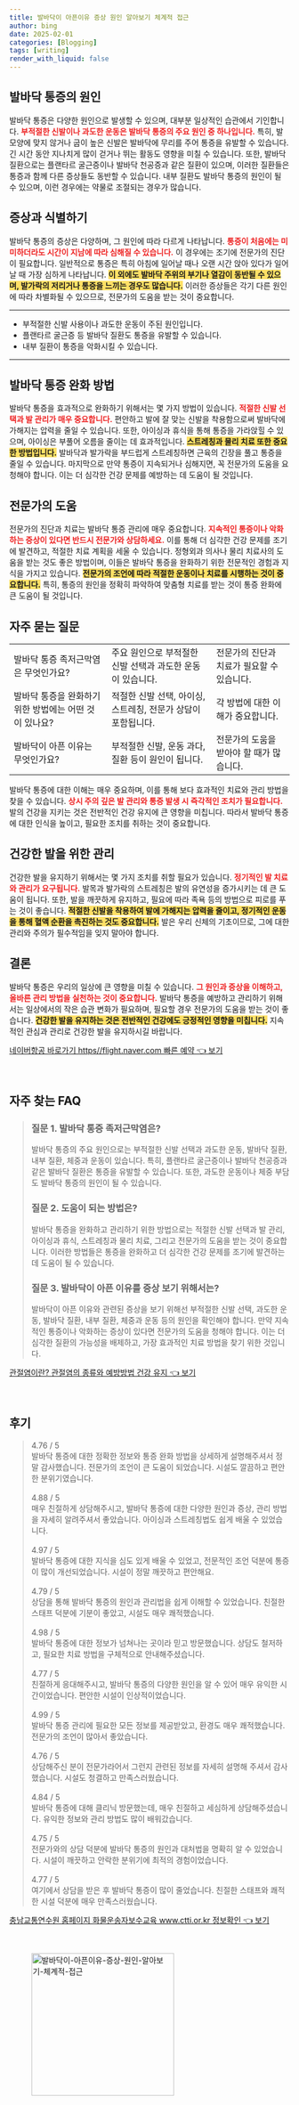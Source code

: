 ```yaml
---
title: 발바닥이 아픈이유 증상 원인 알아보기 체계적 접근
author: bing
date: 2025-02-01
categories: [Blogging]
tags: [writing]
render_with_liquid: false
---
```



<h2 id='발바닥_통증의_원인'>발바닥 통증의 원인</h2>

<p>발바닥 통증은 다양한 원인으로 발생할 수 있으며, 대부분 일상적인 습관에서 기인합니다. <b><span style="color: #ee2323;">부적절한 신발이나 과도한 운동은 발바닥 통증의 주요 원인 중 하나입니다.</span></b> 특히, 발 모양에 맞지 않거나 굽이 높은 신발은 발바닥에 무리를 주어 통증을 유발할 수 있습니다. 긴 시간 동안 지나치게 많이 걷거나 뛰는 활동도 영향을 미칠 수 있습니다. 또한, 발바닥 질환으로는 플랜타르 굴근증이나 발바닥 천공증과 같은 질환이 있으며, 이러한 질환들은 통증과 함께 다른 증상들도 동반할 수 있습니다. 내부 질환도 발바닥 통증의 원인이 될 수 있으며, 이런 경우에는 약물로 조절되는 경우가 많습니다.</p>

<h2 id='증상과_식별하기'>증상과 식별하기</h2>

<p>발바닥 통증의 증상은 다양하며, 그 원인에 따라 다르게 나타납니다. <b><span style="color: #ee2323;">통증이 처음에는 미미하더라도 시간이 지남에 따라 심해질 수 있습니다.</span></b> 이 경우에는 조기에 전문가의 진단이 필요합니다. 일반적으로 통증은 특히 아침에 일어날 때나 오랜 시간 앉아 있다가 일어날 때 가장 심하게 나타납니다. <b><span style="background-color: #ffe066;">이 외에도 발바닥 주위의 부기나 열감이 동반될 수 있으며, 발가락의 저리거나 통증을 느끼는 경우도 많습니다.</span></b> 이러한 증상들은 각기 다른 원인에 따라 차별화될 수 있으므로, 전문가의 도움을 받는 것이 중요합니다.</p>

<hr />

<ul>
    <li>부적절한 신발 사용이나 과도한 운동이 주된 원인입니다.</li>
    <li>플랜타르 굴근증 등 발바닥 질환도 통증을 유발할 수 있습니다.</li>
    <li>내부 질환이 통증을 악화시킬 수 있습니다.</li>
</ul>

<hr />

<h2 id='발바닥_통증_완화_방법'>발바닥 통증 완화 방법</h2>

<p>발바닥 통증을 효과적으로 완화하기 위해서는 몇 가지 방법이 있습니다. <b><span style="color: #ee2323;">적절한 신발 선택과 발 관리가 매우 중요합니다.</span></b> 편안하고 발에 잘 맞는 신발을 착용함으로써 발바닥에 가해지는 압력을 줄일 수 있습니다. 또한, 아이싱과 휴식을 통해 통증을 가라앉힐 수 있으며, 아이싱은 부풀어 오름을 줄이는 데 효과적입니다. <b><span style="background-color: #ffe066;">스트레칭과 물리 치료 또한 중요한 방법입니다.</span></b> 발바닥과 발가락을 부드럽게 스트레칭하면 근육의 긴장을 풀고 통증을 줄일 수 있습니다. 마지막으로 만약 통증이 지속되거나 심해지면, 꼭 전문가의 도움을 요청해야 합니다. 이는 더 심각한 건강 문제를 예방하는 데 도움이 될 것입니다.</p>

<h2 id='전문가의_도움'>전문가의 도움</h2>

<p>전문가의 진단과 치료는 발바닥 통증 관리에 매우 중요합니다. <b><span style="color: #ee2323;">지속적인 통증이나 악화하는 증상이 있다면 반드시 전문가와 상담하세요.</span></b> 이를 통해 더 심각한 건강 문제를 조기에 발견하고, 적절한 치료 계획을 세울 수 있습니다. 정형외과 의사나 물리 치료사의 도움을 받는 것도 좋은 방법이며, 이들은 발바닥 통증을 완화하기 위한 전문적인 경험과 지식을 가지고 있습니다. <b><span style="background-color: #ffe066;">전문가의 조언에 따라 적절한 운동이나 치료를 시행하는 것이 중요합니다.</span></b> 특히, 통증의 원인을 정확히 파악하여 맞춤형 치료를 받는 것이 통증 완화에 큰 도움이 될 것입니다.</p>

<h2 id='자주_묻는_질문'>자주 묻는 질문</h2>

<table>
    <tr>
        <td>발바닥 통증 족저근막염은 무엇인가요?</td>
        <td>주요 원인으로 부적절한 신발 선택과 과도한 운동이 있습니다.</td>
        <td>전문가의 진단과 치료가 필요할 수 있습니다.</td>
    </tr>
    <tr>
        <td>발바닥 통증을 완화하기 위한 방법에는 어떤 것이 있나요?</td>
        <td>적절한 신발 선택, 아이싱, 스트레칭, 전문가 상담이 포함됩니다.</td>
        <td>각 방법에 대한 이해가 중요합니다.</td>
    </tr>
    <tr>
        <td>발바닥이 아픈 이유는 무엇인가요?</td>
        <td>부적절한 신발, 운동 과다, 질환 등이 원인이 됩니다.</td>
        <td>전문가의 도움을 받아야 할 때가 많습니다.</td>
    </tr>
</table>

<p>발바닥 통증에 대한 이해는 매우 중요하며, 이를 통해 보다 효과적인 치료와 관리 방법을 찾을 수 있습니다. <b><span style="color: #ee2323;">상시 주의 깊은 발 관리와 통증 발생 시 즉각적인 조치가 필요합니다.</span></b> 발의 건강을 지키는 것은 전반적인 건강 유지에 큰 영향을 미칩니다. 따라서 발바닥 통증에 대한 인식을 높이고, 필요한 조치를 취하는 것이 중요합니다.</p>

<h2 id='건강한_발을_위한_관리'>건강한 발을 위한 관리</h2>

<p>건강한 발을 유지하기 위해서는 몇 가지 조치를 취할 필요가 있습니다. <b><span style="color: #ee2323;">정기적인 발 치료와 관리가 요구됩니다.</span></b> 발목과 발가락의 스트레칭은 발의 유연성을 증가시키는 데 큰 도움이 됩니다. 또한, 발을 깨끗하게 유지하고, 필요에 따라 족욕 등의 방법으로 피로를 푸는 것이 좋습니다. <b><span style="background-color: #ffe066;">적절한 신발을 착용하여 발에 가해지는 압력을 줄이고, 정기적인 운동을 통해 혈액 순환을 촉진하는 것도 중요합니다.</span></b> 발은 우리 신체의 기초이므로, 그에 대한 관리와 주의가 필수적임을 잊지 말아야 합니다.</p>

<h2 id='결론'>결론</h2>

<p>발바닥 통증은 우리의 일상에 큰 영향을 미칠 수 있습니다. <b><span style="color: #ee2323;">그 원인과 증상을 이해하고, 올바른 관리 방법을 실천하는 것이 중요합니다.</span></b> 발바닥 통증을 예방하고 관리하기 위해서는 일상에서의 작은 습관 변화가 필요하며, 필요할 경우 전문가의 도움을 받는 것이 좋습니다. <b><span style="background-color: #ffe066;">건강한 발을 유지하는 것은 전반적인 건강에도 긍정적인 영향을 미칩니다.</span></b> 지속적인 관심과 관리로 건강한 발을 유지하시길 바랍니다.</p>


<p><a class="click-button" title="네이버항공 바로가기 https//flight.naver.com 빠른 예약" href="https://adkhouse.github.io/posts/%EB%84%A4%EC%9D%B4%EB%B2%84%ED%95%AD%EA%B3%B5-%EB%B0%94%EB%A1%9C%EA%B0%80%EA%B8%B0-httpsflight.naver.com-%EB%B9%A0%EB%A5%B8-%EC%98%88%EC%95%BD/" rel="dofollow">네이버항공 바로가기 https//flight.naver.com 빠른 예약 👈 보기</a></p><br>
<h2 id='자주_찾는_FAQ'>자주 찾는 FAQ</h2>
<div itemscope="" itemtype="https://schema.org/FAQPage"> 
<blockquote> 
<div itemscope="" itemprop="mainEntity" itemtype="https://schema.org/Question"> 
<h3 itemprop="name">질문 1. 발바닥 통증 족저근막염은?</h3> 
<div itemscope="" itemprop="acceptedAnswer" itemtype="https://schema.org/Answer"> 
<span itemprop="text"> 
<p>발바닥 통증의 주요 원인으로는 부적절한 신발 선택과 과도한 운동, 발바닥 질환, 내부 질환, 체중과 운동이 있습니다. 특히, 플랜타르 굴근증이나 발바닥 천공증과 같은 발바닥 질환은 통증을 유발할 수 있습니다. 또한, 과도한 운동이나 체중 부담도 발바닥 통증의 원인이 될 수 있습니다.</p> 
</span> 
</div> 
</div> 
<div itemscope="" itemprop="mainEntity" itemtype="https://schema.org/Question"> 
<h3 itemprop="name">질문 2. 도움이 되는 방법은?</h3> 
<div itemscope="" itemprop="acceptedAnswer" itemtype="https://schema.org/Answer"> 
<span itemprop="text"> 
<p>발바닥 통증을 완화하고 관리하기 위한 방법으로는 적절한 신발 선택과 발 관리, 아이싱과 휴식, 스트레칭과 물리 치료, 그리고 전문가의 도움을 받는 것이 중요합니다. 이러한 방법들은 통증을 완화하고 더 심각한 건강 문제를 조기에 발견하는 데 도움이 될 수 있습니다.</p> 
</span> 
</div> 
</div> 
<div itemscope="" itemprop="mainEntity" itemtype="https://schema.org/Question"> 
<h3 itemprop="name">질문 3. 발바닥이 아픈 이유를 증상 보기 위해서는?</h3> 
<div itemscope="" itemprop="acceptedAnswer" itemtype="https://schema.org/Answer"> 
<span itemprop="text"> 
<p>발바닥이 아픈 이유와 관련된 증상을 보기 위해선 부적절한 신발 선택, 과도한 운동, 발바닥 질환, 내부 질환, 체중과 운동 등의 원인을 확인해야 합니다. 만약 지속적인 통증이나 악화하는 증상이 있다면 전문가의 도움을 청해야 합니다. 이는 더 심각한 질환의 가능성을 배제하고, 가장 효과적인 치료 방법을 찾기 위한 것입니다.</p> 
</span> 
</div> 
</div> 
</blockquote> 
</div>
<p><a class="click-button" title="관절염이란? 관절염의 종류와 예방방법 건강 유지" href="https://adkhouse.github.io/posts/%EA%B4%80%EC%A0%88%EC%97%BC%EC%9D%B4%EB%9E%80-%EA%B4%80%EC%A0%88%EC%97%BC%EC%9D%98-%EC%A2%85%EB%A5%98%EC%99%80-%EC%98%88%EB%B0%A9%EB%B0%A9%EB%B2%95-%EA%B1%B4%EA%B0%95-%EC%9C%A0%EC%A7%80/" rel="dofollow">관절염이란? 관절염의 종류와 예방방법 건강 유지 👈 보기</a></p><br>
<h2 id='후기'>후기</h2>
<div itemscope itemtype="https://schema.org/Product">
  <blockquote>
  <div itemprop="review" itemscope itemtype="https://schema.org/Review">
      <div itemprop="reviewRating" itemscope itemtype="https://schema.org/Rating"> <span itemprop="ratingValue">4.76</span> / <span itemprop="bestRating">5</span> </div>
      <span itemprop="reviewBody">발바닥 통증에 대한 정확한 정보와 통증 완화 방법을 상세하게 설명해주셔서 정말 감사했습니다. 전문가의 조언이 큰 도움이 되었습니다. 시설도 깔끔하고 편안한 분위기였습니다.</span>
  </div>
  <br>
  <div itemprop="review" itemscope itemtype="https://schema.org/Review">
      <div itemprop="reviewRating" itemscope itemtype="https://schema.org/Rating"> <span itemprop="ratingValue">4.88</span> / <span itemprop="bestRating">5</span> </div>
      <span itemprop="reviewBody">매우 친절하게 상담해주시고, 발바닥 통증에 대한 다양한 원인과 증상, 관리 방법을 자세히 알려주셔서 좋았습니다. 아이싱과 스트레칭법도 쉽게 배울 수 있었습니다.</span>
  </div>
  <br>
  <div itemprop="review" itemscope itemtype="https://schema.org/Review">
      <div itemprop="reviewRating" itemscope itemtype="https://schema.org/Rating"> <span itemprop="ratingValue">4.97</span> / <span itemprop="bestRating">5</span> </div>
      <span itemprop="reviewBody">발바닥 통증에 대한 지식을 심도 있게 배울 수 있었고, 전문적인 조언 덕분에 통증이 많이 개선되었습니다. 시설이 정말 깨끗하고 편안해요.</span>
  </div>
  <br>
  <div itemprop="review" itemscope itemtype="https://schema.org/Review">
      <div itemprop="reviewRating" itemscope itemtype="https://schema.org/Rating"> <span itemprop="ratingValue">4.79</span> / <span itemprop="bestRating">5</span> </div>
      <span itemprop="reviewBody">상담을 통해 발바닥 통증의 원인과 관리법을 쉽게 이해할 수 있었습니다. 친절한 스태프 덕분에 기분이 좋았고, 시설도 매우 쾌적했습니다.</span>
  </div>
  <br>
  <div itemprop="review" itemscope itemtype="https://schema.org/Review">
      <div itemprop="reviewRating" itemscope itemtype="https://schema.org/Rating"> <span itemprop="ratingValue">4.98</span> / <span itemprop="bestRating">5</span> </div>
      <span itemprop="reviewBody">발바닥 통증에 대한 정보가 넘쳐나는 곳이라 믿고 방문했습니다. 상담도 철저하고, 필요한 치료 방법을 구체적으로 안내해주셨습니다.</span>
  </div>
  <br>
  <div itemprop="review" itemscope itemtype="https://schema.org/Review">
      <div itemprop="reviewRating" itemscope itemtype="https://schema.org/Rating"> <span itemprop="ratingValue">4.77</span> / <span itemprop="bestRating">5</span> </div>
      <span itemprop="reviewBody">친절하게 응대해주시고, 발바닥 통증의 다양한 원인을 알 수 있어 매우 유익한 시간이었습니다. 편안한 시설이 인상적이었습니다.</span>
  </div>
  <br>
  <div itemprop="review" itemscope itemtype="https://schema.org/Review">
      <div itemprop="reviewRating" itemscope itemtype="https://schema.org/Rating"> <span itemprop="ratingValue">4.99</span> / <span itemprop="bestRating">5</span> </div>
      <span itemprop="reviewBody">발바닥 통증 관리에 필요한 모든 정보를 제공받았고, 환경도 매우 쾌적했습니다. 전문가의 조언이 많아서 좋았습니다.</span>
  </div>
  <br>
  <div itemprop="review" itemscope itemtype="https://schema.org/Review">
      <div itemprop="reviewRating" itemscope itemtype="https://schema.org/Rating"> <span itemprop="ratingValue">4.76</span> / <span itemprop="bestRating">5</span> </div>
      <span itemprop="reviewBody">상담해주신 분이 전문가라어서 그런지 관련된 정보를 자세히 설명해 주셔서 감사했습니다. 시설도 청결하고 만족스러웠습니다.</span>
  </div>
  <br>
  <div itemprop="review" itemscope itemtype="https://schema.org/Review">
      <div itemprop="reviewRating" itemscope itemtype="https://schema.org/Rating"> <span itemprop="ratingValue">4.84</span> / <span itemprop="bestRating">5</span> </div>
      <span itemprop="reviewBody">발바닥 통증에 대해 클리닉 방문했는데, 매우 친절하고 세심하게 상담해주셨습니다. 유익한 정보와 관리 방법도 많이 배워갔습니다.</span>
  </div>
  <br>
  <div itemprop="review" itemscope itemtype="https://schema.org/Review">
      <div itemprop="reviewRating" itemscope itemtype="https://schema.org/Rating"> <span itemprop="ratingValue">4.75</span> / <span itemprop="bestRating">5</span> </div>
      <span itemprop="reviewBody">전문가와의 상담 덕분에 발바닥 통증의 원인과 대처법을 명확히 알 수 있었습니다. 시설이 깨끗하고 안락한 분위기에 최적의 경험이었습니다.</span>
  </div>
  <br>
  <div itemprop="review" itemscope itemtype="https://schema.org/Review">
      <div itemprop="reviewRating" itemscope itemtype="https://schema.org/Rating"> <span itemprop="ratingValue">4.77</span> / <span itemprop="bestRating">5</span> </div>
      <span itemprop="reviewBody">여기에서 상담을 받은 후 발바닥 통증이 많이 줄었습니다. 친절한 스태프와 쾌적한 시설 덕분에 매우 만족스러웠습니다.</span>
  </div>
  </blockquote>
</div>
<p><a class="click-button" title="충남교통연수원 홈페이지 화물운송자보수교육 www.ctti.or.kr 정보확인" href="https://adkhouse.github.io/posts/%EC%B6%A9%EB%82%A8%EA%B5%90%ED%86%B5%EC%97%B0%EC%88%98%EC%9B%90-%ED%99%88%ED%8E%98%EC%9D%B4%EC%A7%80-%ED%99%94%EB%AC%BC%EC%9A%B4%EC%86%A1%EC%9E%90%EB%B3%B4%EC%88%98%EA%B5%90%EC%9C%A1-www.ctti.or.kr-%EC%A0%95%EB%B3%B4%ED%99%95%EC%9D%B8/" rel="dofollow">충남교통연수원 홈페이지 화물운송자보수교육 www.ctti.or.kr 정보확인 👈 보기</a></p><br>
<figure class="image"><img src="https://adkhouse.github.io/assets/img/thumbnail/발바닥이-아픈이유-증상-원인-알아보기-체계적-접근.webp" alt="발바닥이-아픈이유-증상-원인-알아보기-체계적-접근" width="256" height="256"></figure>